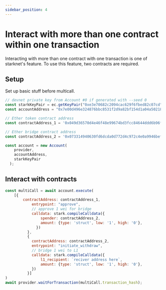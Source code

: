 ```yaml
---
sidebar_position: 4
---
```


# Interact with more than one contract within one transaction

Interacting with more than one contract with one transaction is one of starknet's feature. To use this feature, two contracts are required.

## Setup

Set up basic stuff before multicall.

```javascript
// devnet private key from Account #0 if generated with --seed 0
const starkKeyPair = ec.getKeyPair("0xe3e70682c2094cac629f6fbed82c07cd");
const accountAddress = "0x7e00d496e324876bbc8531f2d9a82bf154d1a04a50218ee74cdd372f75a551a";

// Ether token contract address
const contractAddress_1 = '0x049d36570d4e46f48e99674bd3fcc84644ddd6b96f7c741b1562b82f9e004dc7';

// Ether bridge contract address
const contractAddress_2 = '0x073314940630fd6dcda0d772d4c972c4e0a9946bef9dabf4ef84eda8ef542b82';

const account = new Account(
    provider,
    accountAddress,
    starkKeyPair
  );
```

## Interact with contracts

```javascript
const multiCall = await account.execute(
	[{
        contractAddress: contractAddress_1,
            entrypoint: "approve", 
        	// approve 1 wei for bridge
            calldata: stark.compileCalldata({
                spender: contractAddress_2,
                amount: {type: 'struct', low: '1', high: '0'},
              })
          },
          {
            contractAddress: contractAddress_2,
            entrypoint: "initiate_withdraw",
            // bridge 1 wei to L1
            calldata: stark.compileCalldata({
                l1_recipient: `reciver address here`,
            	amount: {type: 'struct', low: '1', high: '0'},
            })
          }]
)
await provider.waitForTransaction(multiCall.transaction_hash);
```


